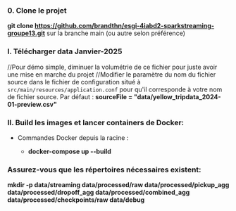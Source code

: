 ### 0. Clone le projet
__git clone https://github.com/brandthn/esgi-4iabd2-sparkstreaming-groupe13.git__
sur la branche main (ou autre selon préférence)

### I. Télécharger data Janvier-2025
//Pour démo simple, diminuer la volumétrie de ce fichier pour juste avoir une mise en marche du projet
//Modifier le paramètre du nom du fichier source dans le fichier de configuration situé à `src/main/resources/application.conf` pour qu'il corresponde à votre nom de fichier source. Par défaut : __sourceFile = "data/yellow_tripdata_2024-01-preview.csv"__

### II. Build les images et lancer containers de Docker:
- Commandes Docker depuis la racine :

    -  __docker-compose up --build__

### Assurez-vous que les répertoires nécessaires existent:
**mkdir -p data/streaming data/processed/raw data/processed/pickup_agg data/processed/dropoff_agg data/processed/combined_agg data/processed/checkpoints/raw data/debug**
